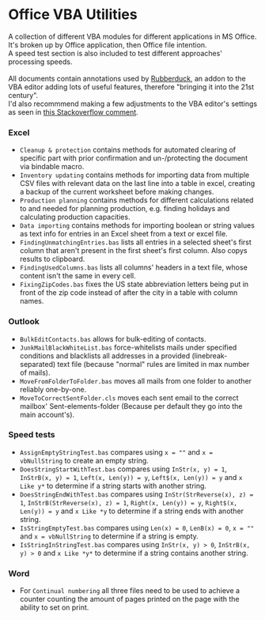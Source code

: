 # Office VBA Utilities
A collection of different VBA modules for different applications in MS Office.\
It's broken up by Office application, then Office file intention.\
A speed test section is also included to test different approaches' processing speeds.\
\
All documents contain annotations used by [Rubberduck](https://rubberduckvba.com), an addon to the VBA editor adding lots of useful features, therefore "bringing it into the 21st century".\
I'd also recommmend making a few adjustments to the VBA editor's settings as seen in [this Stackoverflow comment](https://stackoverflow.com/a/667225/17239990).

### Excel
* `Cleanup & protection` contains methods for automated clearing of specific part with prior confirmation and un-/protecting the document via bindable macro.
* `Inventory updating` contains methods for importing data from multiple CSV files with relevant data on the last line into a table in excel, creating a backup of the current worksheet before making changes.
* `Production planning` contains methods for different calculations related to and needed for planning production, e.g. finding holidays and calculating production capacities.
* `Data importing` contains methods for importing boolean or string values as text info for entries in an Excel sheet from a text or excel file.
* `FindingUnmatchingEntries.bas` lists all entries in a selected sheet's first column that aren't present in the first sheet's first column. Also copys results to clipboard.
* `FindingUsedColumns.bas` lists all columns' headers in a text file, whose content isn't the same in every cell.
* `FixingZipCodes.bas` fixes the US state abbreviation letters being put in front of the zip code instead of after the city in a table with column names.

### Outlook
* `BulkEditContacts.bas` allows for bulk-editing of contacts.
* `JunkMailBlackWhiteList.bas` force-whitelists mails under specified conditions and blacklists all addresses in a provided (linebreak-separated) text file (because "normal" rules are limited in max number of mails).
* `MoveFromFolderToFolder.bas` moves all mails from one folder to another reliably one-by-one.
* `MoveToCorrectSentFolder.cls` moves each sent email to the correct mailbox' Sent-elements-folder (Because per default they go into the main account's).

### Speed tests
* `AssignEmptyStringTest.bas` compares using `x = ""` and `x = vbNullString` to create an empty string.
* `DoesStringStartWithTest.bas` compares using `InStr(x, y) = 1`, `InStrB(x, y) = 1`, `Left(x, Len(y)) = y`, `Left$(x, Len(y)) = y` and `x Like y*` to determine if a string starts with another string.
* `DoesStringEndWithTest.bas` compares using `InStr(StrReverse(x), z) = 1`, `InStrB(StrReverse(x), z) = 1`, `Right(x, Len(y)) = y`, `Right$(x, Len(y)) = y` and `x Like *y` to determine if a string ends with another string.
* `IsStringEmptyTest.bas` compares using `Len(x) = 0`, `LenB(x) = 0`, `x = ""` and `x = vbNullString` to determine if a string is empty.
* `IsStringInStringTest.bas` compares using `InStr(x, y) > 0`, `InStrB(x, y) > 0` and `x Like *y*` to determine if a string contains another string.

### Word
* For `Continual numbering` all three files need to be used to achieve a counter counting the amount of pages printed on the page with the ability to set on print.
